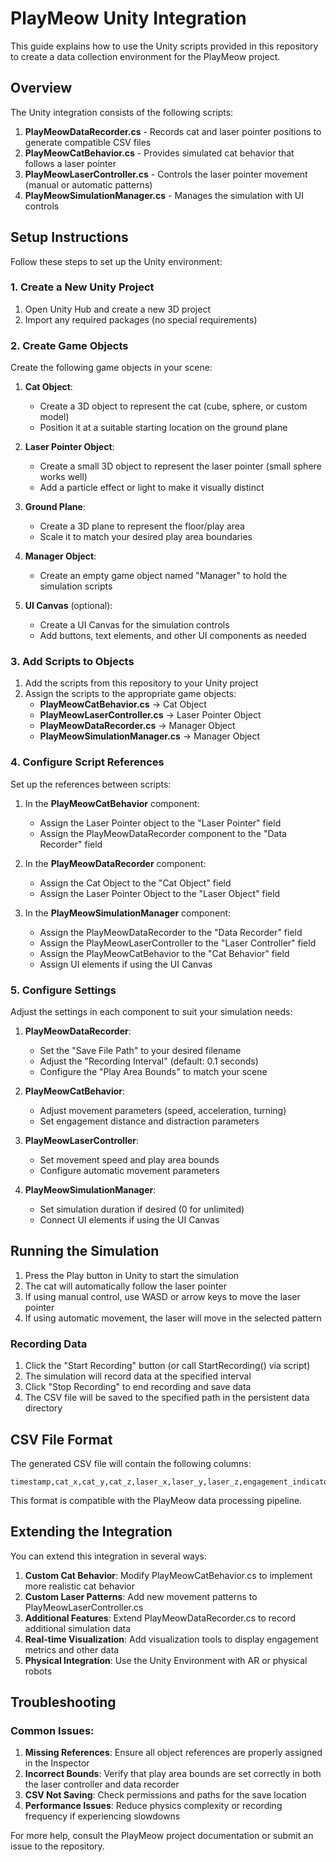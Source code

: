 # PlayMeow Unity Integration

This guide explains how to use the Unity scripts provided in this repository to create a data collection environment for the PlayMeow project.

## Overview

The Unity integration consists of the following scripts:

1. **PlayMeowDataRecorder.cs** - Records cat and laser pointer positions to generate compatible CSV files
2. **PlayMeowCatBehavior.cs** - Provides simulated cat behavior that follows a laser pointer
3. **PlayMeowLaserController.cs** - Controls the laser pointer movement (manual or automatic patterns)
4. **PlayMeowSimulationManager.cs** - Manages the simulation with UI controls

## Setup Instructions

Follow these steps to set up the Unity environment:

### 1. Create a New Unity Project

1. Open Unity Hub and create a new 3D project
2. Import any required packages (no special requirements)

### 2. Create Game Objects

Create the following game objects in your scene:

1. **Cat Object**: 
   - Create a 3D object to represent the cat (cube, sphere, or custom model)
   - Position it at a suitable starting location on the ground plane

2. **Laser Pointer Object**:
   - Create a small 3D object to represent the laser pointer (small sphere works well)
   - Add a particle effect or light to make it visually distinct

3. **Ground Plane**:
   - Create a 3D plane to represent the floor/play area
   - Scale it to match your desired play area boundaries

4. **Manager Object**:
   - Create an empty game object named "Manager" to hold the simulation scripts

5. **UI Canvas** (optional):
   - Create a UI Canvas for the simulation controls
   - Add buttons, text elements, and other UI components as needed

### 3. Add Scripts to Objects

1. Add the scripts from this repository to your Unity project
2. Assign the scripts to the appropriate game objects:
   - **PlayMeowCatBehavior.cs** → Cat Object
   - **PlayMeowLaserController.cs** → Laser Pointer Object
   - **PlayMeowDataRecorder.cs** → Manager Object
   - **PlayMeowSimulationManager.cs** → Manager Object

### 4. Configure Script References

Set up the references between scripts:

1. In the **PlayMeowCatBehavior** component:
   - Assign the Laser Pointer object to the "Laser Pointer" field
   - Assign the PlayMeowDataRecorder component to the "Data Recorder" field

2. In the **PlayMeowDataRecorder** component:
   - Assign the Cat Object to the "Cat Object" field
   - Assign the Laser Pointer Object to the "Laser Object" field

3. In the **PlayMeowSimulationManager** component:
   - Assign the PlayMeowDataRecorder to the "Data Recorder" field
   - Assign the PlayMeowLaserController to the "Laser Controller" field
   - Assign the PlayMeowCatBehavior to the "Cat Behavior" field
   - Assign UI elements if using the UI Canvas

### 5. Configure Settings

Adjust the settings in each component to suit your simulation needs:

1. **PlayMeowDataRecorder**:
   - Set the "Save File Path" to your desired filename
   - Adjust the "Recording Interval" (default: 0.1 seconds)
   - Configure the "Play Area Bounds" to match your scene

2. **PlayMeowCatBehavior**:
   - Adjust movement parameters (speed, acceleration, turning)
   - Set engagement distance and distraction parameters

3. **PlayMeowLaserController**:
   - Set movement speed and play area bounds
   - Configure automatic movement parameters

4. **PlayMeowSimulationManager**:
   - Set simulation duration if desired (0 for unlimited)
   - Connect UI elements if using the UI Canvas

## Running the Simulation

1. Press the Play button in Unity to start the simulation
2. The cat will automatically follow the laser pointer
3. If using manual control, use WASD or arrow keys to move the laser pointer
4. If using automatic movement, the laser will move in the selected pattern

### Recording Data

1. Click the "Start Recording" button (or call StartRecording() via script)
2. The simulation will record data at the specified interval
3. Click "Stop Recording" to end recording and save data
4. The CSV file will be saved to the specified path in the persistent data directory

## CSV File Format

The generated CSV file will contain the following columns:

```
timestamp,cat_x,cat_y,cat_z,laser_x,laser_y,laser_z,engagement_indicator,time_since_engagement,distance_to_boundary_x,distance_to_boundary_z
```

This format is compatible with the PlayMeow data processing pipeline.

## Extending the Integration

You can extend this integration in several ways:

1. **Custom Cat Behavior**: Modify PlayMeowCatBehavior.cs to implement more realistic cat behavior
2. **Custom Laser Patterns**: Add new movement patterns to PlayMeowLaserController.cs
3. **Additional Features**: Extend PlayMeowDataRecorder.cs to record additional simulation data
4. **Real-time Visualization**: Add visualization tools to display engagement metrics and other data
5. **Physical Integration**: Use the Unity Environment with AR or physical robots

## Troubleshooting

### Common Issues:

1. **Missing References**: Ensure all object references are properly assigned in the Inspector
2. **Incorrect Bounds**: Verify that play area bounds are set correctly in both the laser controller and data recorder
3. **CSV Not Saving**: Check permissions and paths for the save location
4. **Performance Issues**: Reduce physics complexity or recording frequency if experiencing slowdowns

For more help, consult the PlayMeow project documentation or submit an issue to the repository.